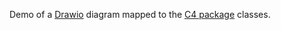 Demo of a [Drawio](https://www.drawio.com/) diagram mapped to the [C4 package](https://architecture.models.nasdanika.org/references/eSubpackages/c4/index.html) classes.